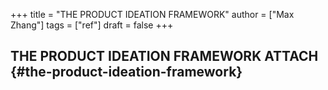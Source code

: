 +++
title = "THE PRODUCT IDEATION FRAMEWORK"
author = ["Max Zhang"]
tags = ["ref"]
draft = false
+++

## THE PRODUCT IDEATION FRAMEWORK <span class="tag"><span class="ATTACH">ATTACH</span></span> {#the-product-ideation-framework}
